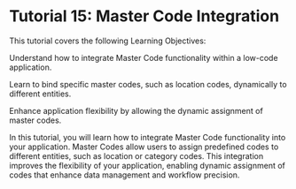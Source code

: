 # Tutorial 15: Master Code Integration

This tutorial covers the following Learning Objectives:



Understand how to integrate Master Code functionality within a low-code application.

Learn to bind specific master codes, such as location codes, dynamically to different entities.

Enhance application flexibility by allowing the dynamic assignment of master codes.



In this tutorial, you will learn how to integrate Master Code functionality into your application. Master Codes allow users to assign predefined codes to different entities, such as location or category codes. This integration improves the flexibility of your application, enabling dynamic assignment of codes that enhance data management and workflow precision.

